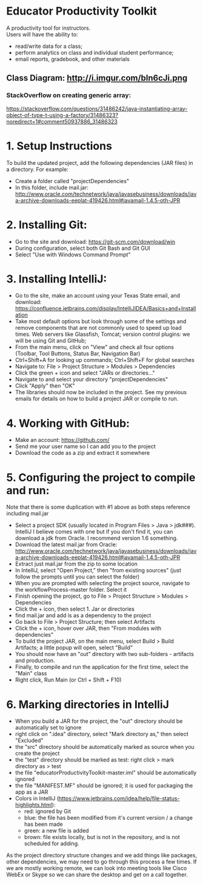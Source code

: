 # Educator Productivity Toolkit

A productivity tool for instructors.     
Users will have the ability to:
 - read/write data for a class;
 - perform analytics on class and individual student performance;
 - email reports, gradebook, and other materials

## Class Diagram: http://i.imgur.com/bln6cJi.png
### StackOverflow on creating generic array:    
https://stackoverflow.com/questions/31486242/java-instantiating-array-object-of-type-t-using-a-factory/31486323?noredirect=1#comment50937886_31486323

# 1. Setup Instructions

To build the updated project, add the following dependencies (JAR files) in a directory. For example:
 - Create a folder called "projectDependencies"
 - In this folder, include mail.jar: 
   http://www.oracle.com/technetwork/java/javasebusiness/downloads/java-archive-downloads-eeplat-419426.html#javamail-1.4.5-oth-JPR

# 2. Installing Git: 
- Go to the site and download: https://git-scm.com/download/win
- During configuration, select both Git Bash and Git GUI
- Select "Use with Windows Command Prompt"

# 3. Installing IntelliJ:
- Go to the site, make an account using your Texas State email, and download:
https://confluence.jetbrains.com/display/IntelliJIDEA/Basics+and+Installation
- Take most default options but look through some of the settings and remove components that are not commonly used to speed up load times. Web servers like Glassfish, Tomcat; version control plugins: we will be using Git and GitHub;
- From the main menu, click on "View" and check all four options (Toolbar, Tool Buttons, Status Bar, Navigation Bar)
- Ctrl+Shift+A for looking up commands; Ctrl+Shift+F for global searches
- Navigate to: File > Project Structure > Modules > Dependencies
- Click the green + icon and select "JARs or directories..."
- Navigate to and select your directory "projectDependencies"
- Click "Apply" then "OK"
- The libraries should now be included in the project. See my previous emails for details on how to build a project JAR or     compile to run. 

# 4. Working with GitHub:
- Make an account: https://github.com/
- Send me your user name so I can add you to the project
- Download the code as a zip and extract it somewhere

# 5. Configuring the project to compile and run:
Note that there is some duplication with #1 above as both steps reference including mail.jar

- Select a project SDK (usually located in Program Files > Java > jdk###). IntelliJ I believe comes with one but if you don't find it, you can download a jdk from Oracle. I recommend version 1.6 something. 
- Download the latest mail.jar from Oracle: 
http://www.oracle.com/technetwork/java/javasebusiness/downloads/java-archive-downloads-eeplat-419426.html#javamail-1.4.5-oth-JPR
- Extract just mail.jar from the zip to some location
- In IntelliJ, select "Open Project," then "from existing sources" (just follow the prompts until you can select the folder)
- When you are prompted with selecting the project source, navigate to the workflowProcess-master folder. Select it
- Finish opening the project, go to File > Project Structure > Modules > Dependencies
- Click the + icon, then select 1. Jar or directories
- find mail.jar and add is as a dependency to the project
- Go back to File > Project Structure; then select Artifacts
- Click the + icon, hover over JAR, then "From modules with dependencies"
- To build the project JAR, on the main menu, select Build > Build Artifacts; a little popup will open, select "Build"
- You should now have an "out" directory with two sub-folders - artifacts and production. 
- Finally, to compile and run the application for the first time, select the "Main" class
- Right click, Run Main (or Ctrl + Shift + F10)

# 6. Marking directories in IntelliJ
- When you build a JAR for the project, the "out" directory should be automatically set to ignore
- right click on ".idea" directory, select "Mark directory as," then select "Excluded"
- the "src" directory should be automatically marked as source when you create the project
- the "test" directory should be marked as test: right click > mark directory as > test
- the file "educatorProductivityToolkit-master.iml" should be automatically ignored
- the file "MANIFEST.MF" should be ignored; it is used for packaging the app as a JAR
- Colors in IntelliJ (https://www.jetbrains.com/idea/help/file-status-highlights.html):
    - red: ignored by Git
    - blue: the file has been modified from it's current version / a change has been made
    - green: a new file is added
    - brown: file exists locally, but is not in the repository, and is not scheduled for adding. 

As the project directory structure changes and we add things like packages, other dependencies, we may need to go through this process a few times.
If we are mostly working remote, we can look into meeting tools like Cisco WebEx or Skype so we can share the desktop and get on a call together.
